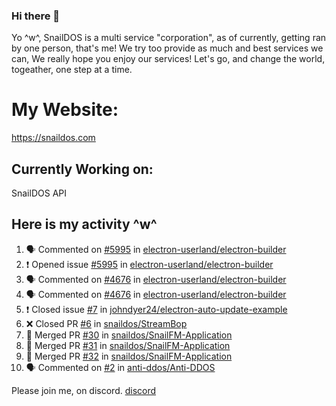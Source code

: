 ### Hi there 👋
Yo ^w^,
SnailDOS is a multi service "corporation", as of currently, getting ran by one person, that's me!
We try too provide as much and best services we can, We really hope you enjoy our services!
Let's go, and change the world, togeather, one step at a time.
# My Website:
https://snaildos.com
## Currently Working on:
SnailDOS API
## Here is my activity ^w^
<!--START_SECTION:activity-->
1. 🗣 Commented on [#5995](https://github.com/electron-userland/electron-builder/issues/5995) in [electron-userland/electron-builder](https://github.com/electron-userland/electron-builder)
2. ❗️ Opened issue [#5995](https://github.com/electron-userland/electron-builder/issues/5995) in [electron-userland/electron-builder](https://github.com/electron-userland/electron-builder)
3. 🗣 Commented on [#4676](https://github.com/electron-userland/electron-builder/issues/4676) in [electron-userland/electron-builder](https://github.com/electron-userland/electron-builder)
4. 🗣 Commented on [#4676](https://github.com/electron-userland/electron-builder/issues/4676) in [electron-userland/electron-builder](https://github.com/electron-userland/electron-builder)
5. ❗️ Closed issue [#7](https://github.com/johndyer24/electron-auto-update-example/issues/7) in [johndyer24/electron-auto-update-example](https://github.com/johndyer24/electron-auto-update-example)
6. ❌ Closed PR [#6](https://github.com/snaildos/StreamBop/pull/6) in [snaildos/StreamBop](https://github.com/snaildos/StreamBop)
7. 🎉 Merged PR [#30](https://github.com/snaildos/SnailFM-Application/pull/30) in [snaildos/SnailFM-Application](https://github.com/snaildos/SnailFM-Application)
8. 🎉 Merged PR [#31](https://github.com/snaildos/SnailFM-Application/pull/31) in [snaildos/SnailFM-Application](https://github.com/snaildos/SnailFM-Application)
9. 🎉 Merged PR [#32](https://github.com/snaildos/SnailFM-Application/pull/32) in [snaildos/SnailFM-Application](https://github.com/snaildos/SnailFM-Application)
10. 🗣 Commented on [#2](https://github.com/anti-ddos/Anti-DDOS/issues/2) in [anti-ddos/Anti-DDOS](https://github.com/anti-ddos/Anti-DDOS)
<!--END_SECTION:activity-->
Please join me, on discord.
[discord](https://invite.gg/snaildos)
